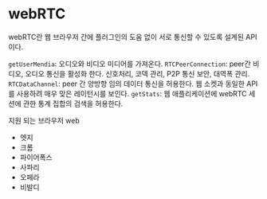 # webRTC

webRTC란 웹 브라우저 간에 플러그인의 도움 없이 서로 통신할 수 있도록 설계된 API이다.

`getUserMendia`: 오디오와 비디오 미디어를 가져온다.
`RTCPeerConnection`: peer간 비디오, 오디오 통신을 활성화 한다. 신호처리, 코덱 관리, P2P 통신 보안, 대역폭 관리.
`RTCDataChannel`: peer 간 양방향 임의 데이터 통신을 허용한다. 웹 소켓과 동일한 API를 사용하려 매우 맞은 레이턴시를 보인다.
`getStats`: 웹 애플리케이션에 webRTC 세션에 관한 통계 집합의 검색을 허용한다. 

지원 되는 브라우저
web
  - 엣지
  - 크롬
  - 파이어폭스
  - 사파리
  - 오페라
  - 비발디




